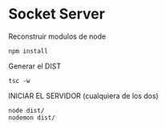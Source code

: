 # Socket Server

Reconstruir modulos de node
```
npm install
```

Generar el DIST
```
tsc -w
```

INICIAR EL SERVIDOR (cualquiera de los dos)
```
node dist/
nodemon dist/
```